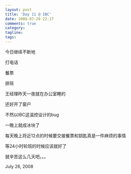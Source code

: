 ```yaml
---
layout: post
title: 'Day 11 @ IBC'
date: 2008-07-26 22:17
comments: true
category: 
tagline: 
tags:
---
```

    

今日继续不断地

打电话

餐票

排班

王经理昨天一夜就在办公室睡的

还好开了窗户

不然以IBC这温控设计的bug

一晚上就成冰块了

每天晚上将近12点的时候要交接餐票和钥匙真是一件麻烦的事情

等24小时轮班的时候应该就好了

就辛苦这么几天吧。。。

July 26, 2008
